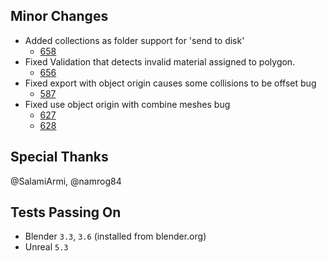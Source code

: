 ## Minor Changes
* Added collections as folder support for 'send to disk'
  * [658](https://github.com/EpicGamesExt/BlenderTools/pull/658)
* Fixed Validation that detects invalid material assigned to polygon.
  * [656](https://github.com/EpicGamesExt/BlenderTools/pull/656)
* Fixed export with object origin causes some collisions to be offset bug
  * [587](https://github.com/EpicGamesExt/BlenderTools/issues/587)
* Fixed use object origin with combine meshes bug
  * [627](https://github.com/EpicGamesExt/BlenderTools/issues/627)
  * [628](https://github.com/EpicGamesExt/BlenderTools/issues/628)

## Special Thanks
@SalamiArmi, @namrog84

## Tests Passing On
* Blender `3.3`, `3.6` (installed from blender.org)
* Unreal `5.3`